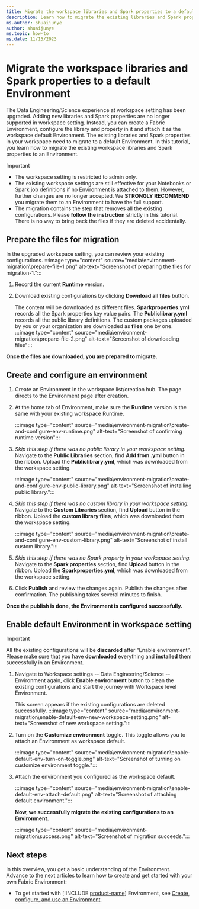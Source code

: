 ```yaml
---
title: Migrate the workspace libraries and Spark properties to a default Environment 
description: Learn how to migrate the existing libraries and Spark properties to an Environment.
ms.author: shuaijunye
author: shuaijunye
ms.topic: how-to
ms.date: 11/15/2023
---
```


# Migrate the workspace libraries and Spark properties to a default Environment

The Data Engineering/Science experience at workspace setting has been upgraded. Adding new libraries and Spark properties are no longer supported in workspace setting. Instead, you can create a Fabric Environment, configure the library and property in it and attach it as the workspace default Environment. The existing libraries and Spark properties in your workspace need to migrate to a default Environment. In this tutorial, you learn how to migrate the existing workspace libraries and Spark properties to an Environment.

> [!IMPORTANT]  
>
> - The workspace setting is restricted to admin only.
> - The existing workspace settings are still effective for your Notebooks or Spark job definitions if no Environment is attached to them. However, further changes are no longer accepted. We **STRONGLY RECOMMEND** you migrate them to an Environment to have the full support.
> - The migration contains the step that removes all the existing configurations. Please **follow the instruction** strictly in this tutorial. There is no way to bring back the files if they are deleted accidentally.
>

## Prepare the files for migration

In the upgraded workspace setting, you can review your existing configurations.
:::image type="content" source="media\environment-migration\prepare-file-1.png" alt-text="Screenshot of preparing the files for migration-1.":::

1. Record the current **Runtime** version.

2. Download existing configurations by clicking **Download all files** button.

    The content will be downloaded as different files. **Sparkproperties.yml** records all the Spark properties key value pairs. The **Publiclibrary.yml** records all the public library definitions. The custom packages uploaded by you or your organization are downloaded as **files** one by one.
    :::image type="content" source="media\environment-migration\prepare-file-2.png" alt-text="Screenshot of downloading files":::

**Once the files are downloaded, you are prepared to migrate.**

## Create and configure an environment

1. Create an Environment in the workspace list/creation hub. The page directs to the Environment page after creation.

2. At the home tab of Environment, make sure the **Runtime** version is the same with your existing workspace Runtime.

    :::image type="content" source="media\environment-migration\create-and-configure-env-runtime.png" alt-text="Screenshot of confirming runtime version":::

3. *Skip this step if there was no public library in your workspace setting.* Navigate to the **Public Libraries** section, find **Add from .yml** button in the ribbon. Upload the **Publiclibrary.yml**, which was downloaded from the workspace setting.

    :::image type="content" source="media\environment-migration\create-and-configure-env-public-library.png" alt-text="Screenshot of installing public library.":::

4. *Skip this step if there was no custom library in your workspace setting.* Navigate to the **Custom Libraries** section, find **Upload** button in the ribbon. Upload the **custom library files**, which was downloaded from the workspace setting.

    :::image type="content" source="media\environment-migration\create-and-configure-env-custom-library.png" alt-text="Screenshot of install custom library.":::

5. *Skip this step if there was no Spark property in your workspace setting.* Navigate to the **Spark properties** section, find **Upload** button in the ribbon. Upload the **Sparkproperties.yml**, which was downloaded from the workspace setting.

6. Click **Publish** and review the changes again. Publish the changes after confirmation. The publishing takes several minutes to finish.

**Once the publish is done, the Environment is configured successfully.**

## Enable default Environment in workspace setting

> [!IMPORTANT]
> All the existing configurations will be **discarded** after “Enable environment”. Please make sure that you have **downloaded** everything and **installed** them successfully in an Environment.
>

1. Navigate to Workspace settings -- Data Engineering/Science -- Environment again, click **Enable environment** button to clean the existing configurations and start the journey with Workspace level Environment.

    This screen appears if the existing configurations are deleted successfully.
    :::image type="content" source="media\environment-migration\enable-default-env-new-workspace-setting.png" alt-text="Screenshot of new workspace setting.":::

2. Turn on the **Customize environment** toggle. This toggle allows you to attach an Environment as workspace default.

    :::image type="content" source="media\environment-migration\enable-default-env-turn-on-toggle.png" alt-text="Screenshot of turning on customize environment toggle.":::

3. Attach the environment you configured as the workspace default.

    :::image type="content" source="media\environment-migration\enable-default-env-attach-default.png" alt-text="Screenshot of attaching default environment.":::

    **Now, we successfully migrate the existing configurations to an Environment.**

    :::image type="content" source="media\environment-migration\success.png" alt-text="Screenshot of migration succeeds.":::

## Next steps

In this overview, you get a basic understanding of the Environment. Advance to the next articles to learn how to create and get started with your own Fabric Environment:

- To get started with [!INCLUDE [product-name](../includes/product-name.md)] Environment, see [Create, configure, and use an Environment](create-and-use-environment.md).
